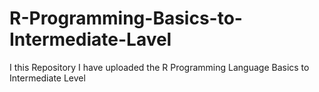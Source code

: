# R-Programming-Basics-to-Intermediate-Lavel
I this Repository I have uploaded the R Programming Language Basics to Intermediate Level
